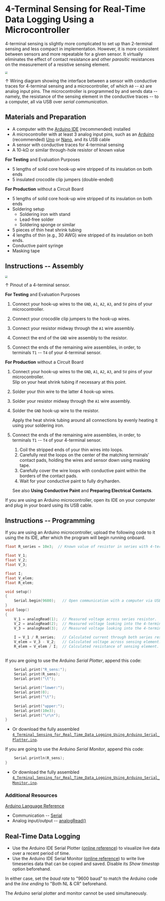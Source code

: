 # 4-Terminal Sensing for Real-Time Data Logging Using a Microcontroller

4-terminal sensing is slightly more complicated to set up than 2-terminal sensing and less compact in implementation. However, it is more consistent between sensors and more repeatable for a given sensor. It virtually eliminates the effect of contact resistance and other *parasitic* resistances on the measurement of a resistive sensing element.

<img src="https://raw.githubusercontent.com/keeganmjgreen/3D-Printed-Sensors-Manual-Demo/main/img/4-Terminal-Sensing-for-Real-Time-Data-Logging-Using-a-Microcontroller.png" style="zoom:50%;" />

$\uparrow$ Wiring diagram showing the interface between a sensor with conductive traces for 4-terminal sensing and a microcontroller, of which `A0` -- `A3` are analog input pins. The microcontroller is programmed by and sends data -- namely, the resistance of the sensing element in the conductive traces -- to a computer, all via USB over *serial communication*.

## Materials and Preparation

 -  A computer with the [Arduino IDE](https://www.arduino.cc/en/Guide/Environment) (recommended) installed
 -  A microcontroller with at least 3 analog input pins, such as an [Arduino]((https://www.arduino.cc/en/Main/Products)) (recommended) [Uno](https://www.arduino.cc/en/Main/arduinoBoardUno&gt) or [Nano](https://www.arduino.cc/en/pmwiki.php?n=Main/ArduinoBoardNano), and its USB cable
 -  A sensor with conductive traces for 4-terminal sensing
 -  A 10-kΩ or similar through-hole resistor of known value

**For Testing** and Evaluation Purposes

 -  5 lengths of solid core hook-up wire stripped of its insulation on both ends
 -  5 insulated crocodile clip jumpers (double-ended)

**For Production** without a Circuit Board

 -  5 lengths of solid core hook-up wire stripped of its insulation on both ends
 -  Soldering setup
     -  Soldering iron with stand
     -  Lead-free solder
     -  Soldering sponge or similar
 -  5 pieces of thin heat shrink tubing
 -  4 lengths of thin (e.g., 30 AWG) wire stripped of its insulation on both ends.
 -  Conductive paint syringe
 -  Masking tape

## Instructions -- Assembly

<img src="https://raw.githubusercontent.com/keeganmjgreen/3D-Printed-Sensors-Manual-Demo/main/img/4-Terminal-Sensor-Pinout.png" style="zoom:50%;" />

$\uparrow$ Pinout of a 4-terminal sensor.

**For Testing** and Evaluation Purposes

 1. Connect your hook-up wires to the `GND`, `A1`, `A2`, `A3`, and `5V` pins of your microcontroller.
    
 2. Connect your crocodile clip jumpers to the hook-up wires.
    
 3. Connect your resistor midway through the `A1` wire assembly.
    
 4. Connect the end of the `GND` wire assembly to the resistor.
    
 5. Connect the ends of the remaining wire assemblies, in order, to terminals `T1` -- `T4` of your 4-terminal sensor.

**For Production** without a Circuit Board

 1. Connect your hook-up wires to the `GND`, `A1`, `A2`, `A3`, and `5V` pins of your microcontroller. \
    Slip on your heat shrink tubing if necessary at this point.
    
 2. Solder your thin wire to the latter 4 hook-up wires.
    
 3. Solder your resistor midway through the `A1` wire assembly.
    
 4. Solder the `GND` hook-up wire to the resistor.
    
    Apply the heat shrink tubing around all connections by evenly heating it using your soldering iron.
    
 5. Connect the ends of the remaining wire assemblies, in order, to terminals `T1` -- `T4` of your 4-terminal sensor.
    
     1. Coil the stripped ends of your thin wires into loops.
     2. Carefully rest the loops on the center of the matching terminals' contact pads, holding the wires and sensor down using masking tape.
     3. Carefully cover the wire loops with conductive paint within the borders of the contact pads.
     4. Wait for your conductive paint to fully dry/harden.
    
    See also **Using Conductive Paint** and **Preparing Electrical Contacts**.

If you are using an Arduino microcontroller, open its IDE on your computer and plug in your board using its USB cable.

## Instructions -- Programming

If you are using an Arduino microcontroller, upload the following code to it using the its IDE, after which the program will begin running onboard.

``` c++
float R_series = 10e3;  // Known value of resistor in series with 4-terminal sensor.

float V_1;
float V_2;
float V_3;

float I;
float V_elem;
float R_elem;

void setup()
{
    Serial.begin(9600);   // Open communication with a computer via USB or with another device via UART.
}
void loop()
{
    V_1 = analogRead(1);  // Measured voltage across series resistor.
    V_2 = analogRead(2);  // Measured voltage looking into the 4-terminal sensor at terminal `T2`.
    V_3 = analogRead(3);  // Measured voltage looking into the 4-terminal sensor at terminal `T3`.
    
    I = V_1 / R_series;   // Calculated current through both series resistor and 4-terminal sensor.
    V_elem = V_3 - V_2;   // Calculated voltage across sensing element.
    R_elem = V_elem / I;  // Calculated resistance of sensing element.
    
```

If you are going to use the Arduino *Serial Plotter*, append this code:

``` c++
    Serial.print("R_sens:");
    Serial.print(R_sens);
    Serial.print("\t");
    
    Serial.print("lower:");
    Serial.print(0);
    Serial.print("\t");
    
    Serial.print("upper:");
    Serial.print(10e3);
    Serial.print("\r\n");
}
```

 -  Or download the fully assembled [`4_Terminal_Sensing_for_Real_Time_Data_Logging_Using_Arduino_Serial_Plotter.ino`](https://raw.githubusercontent.com/keeganmjgreen/3D-Printed-Sensors-Manual-Demo/main/4_Terminal_Sensing_for_Real_Time_Data_Logging_Using_Arduino_Serial_Plotter.ino).

If you are going to use the Arduino *Serial Monitor*, append this code:

``` c++
    Serial.println(R_sens);
}
```

 -  Or download the fully assembled [`4_Terminal_Sensing_for_Real_Time_Data_Logging_Using_Arduino_Serial_Monitor.ino`](https://raw.githubusercontent.com/keeganmjgreen/3D-Printed-Sensors-Manual-Demo/main/4_Terminal_Sensing_for_Real_Time_Data_Logging_Using_Arduino_Serial_Monitor.ino).

### Additional Resources

[Arduino Language Reference](https://www.arduino.cc/reference/)

 -  Communication -- [Serial](https://www.arduino.cc/reference/en/language/functions/communication/serial/)
 -  Analog input/output -- [analogRead()](https://www.arduino.cc/reference/en/language/functions/analog-io/analogread/)

## Real-Time Data Logging

 -  Use the Arduino IDE Serial Plotter ([online reference](https://arduinogetstarted.com/tutorials/arduino-serial-plotter)) to visualize live data over a recent period of time.
 -  Use the Arduino IDE Serial Monitor ([online reference](https://arduinogetstarted.com/tutorials/arduino-serial-monitor)) to write live timeseries data that can be copied and saved. Disable its *Show timestap* option beforehand.

In either case, set the *baud rate* to "9600 baud" to match the Arduino code and the *line ending* to "Both NL & CR" beforehand.

The Arduino serial plotter and monitor cannot be used simultaneously.
